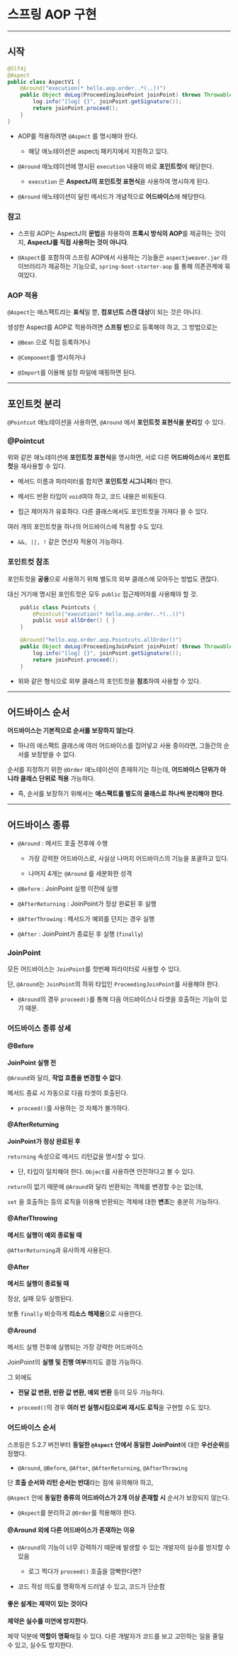 # 스프링 AOP 구현

---

## 시작

```java
@Slf4j
@Aspect
public class AspectV1 {
    @Around("execution(* hello.aop.order..*(..))")
    public Object doLog(ProceedingJoinPoint joinPoint) throws Throwable {
        log.info("[log] {}", joinPoint.getSignature());
        return joinPoint.proceed();
    }
}
```

- AOP를 적용하려면 `@Aspect` 를 명시해야 한다.
  
  - 해당 애노테이션은 aspectj 패키지에서 지원하고 있다.

- `@Around` 애노테이션에 명시된 `execution` 내용이 바로 **포인트컷**에 해당한다.
  
  - `execution` 은 **AspectJ의 포인트컷 표현식**을 사용하여 명시하게 된다.

- `@Around` 애노테이션이 달린 메서드가 개념적으로 **어드바이스**에 해당한다.

### 참고

- 스프링 AOP는 AspectJ의 **문법**을 차용하여 **프록시 방식의 AOP**를 제공하는 것이지, **AspectJ를 직접 사용하는 것이 아니다**.

- `@Aspect`를 포함하여 스프링 AOP에서 사용하는 기능들은 `aspectjweaver.jar` 라이브러리가 제공하는 기능으로, `spring-boot-starter-aop` 를 통해 의존관계에 묶여있다.

### AOP 적용

`@Aspect`는 애스팩트라는 **표식**일 뿐, **컴포넌트 스캔 대상**이 되는 것은 아니다. 

생성한 Aspect를 AOP로 적용하려면 **스프링 빈**으로 등록해야 하고, 그 방법으로는

- `@Bean` 으로 직접 등록하거나

- `@Component`를 명시하거나

- `@Import`를 이용해 설정 파일에 매핑하면 된다.

---

## 포인트컷 분리

`@Pointcut` 애노테이션을 사용하면, `@Around` 에서 **포인트컷 표현식을 분리**할 수 있다.

### @Pointcut

위와 같은 애노테이션에 **포인트컷 표현식**을 명시하면, 서로 다른 **어드바이스**에서 **포인트컷**을 재사용할 수 있다.

- 메서드 이름과 파라미터를 합치면 **포인트컷 시그니처**라 한다.

- 메서드 반환 타입이 `void`여야 하고, 코드 내용은 비워둔다.

- 접근 제어자가 유효하다. 다른 클래스에서도 포인트컷을 가져다 쓸 수 있다.

여러 개의 포인트컷을 하나의 어드바이스에 적용할 수도 있다.

- `&&, ||, !` 같은 연산자 적용이 가능하다.

### 포인트컷 참조

포인트컷을 **공용**으로 사용하기 위해 별도의 외부 클래스에 모아두는 방법도 괜찮다.

대신 거기에 명시된 포인트컷은 모두 `public` 접근제어자를 사용해야 할 것.

```java
    public class Pointcuts {
        @Pointcut("execution(* hello.aop.order..*(..))")
        public void allOrder() { }
    }

    @Around("hello.aop.order.aop.Pointcuts.allOrder()")
    public Object doLog(ProceedingJoinPoint joinPoint) throws Throwable {
        log.info("[log] {}", joinPoint.getSignature());
        return joinPoint.proceed();
    }
```

- 위와 같은 형식으로 외부 클래스의 포인트컷을 **참조**하여 사용할 수 있다.

---

## 어드바이스 순서

**어드바이스는 기본적으로 순서를 보장하지 않는다**.

- 하나의 애스팩트 클래스에 여러 어드바이스를 집어넣고 사용 중이라면, 그들간의 순서를 보장받을 수 없다.

순서를 지정하기 위한 `@Order` 애노테이션이 존재하기는 하는데, **어드바이스 단위가 아니라 클래스 단위로 적용** 가능하다.

- 즉, 순서를 보장하기 위해서는 **애스팩트를 별도의 클래스로 하나씩 분리해야 한다**.

---

## 어드바이스 종류

- `@Around` : 메서드 호출 전후에 수행
  
  - 가장 강력한 어드바이스로, 사실상 나머지 어드바이스의 기능을 포괄하고 있다.
  
  - 나머지 4개는 `@Around` 를 세분화한 성격

- `@Before` : JoinPoint 실행 이전에 실행

- `@AfterReturning` : JoinPoint가 정상 완료된 후 실행

- `@AfterThrowing` : 메서드가 예외를 던지는 경우 실행

- `@After` : JoinPoint가 종료된 후 실행 (`finally`)

### JoinPoint

모든 어드바이스는 `JoinPoint`를 첫번째 파라미터로 사용할 수 있다.

단, `@Around`는 `JoinPoint`의 하위 타입인 `ProceedingJoinPoint`를 사용해야 한다.

- `@Around`의 경우 `proceed()`를 통해 다음 어드바이스나 타겟을 호출하는 기능이 있기 때문.

### 어드바이스 종류 상세

#### @Before

**JoinPoint 실행 전**

`@Around`와 달리, **작업 흐름을 변경할 수 없다**.

메서드 종료 시 자동으로 다음 타겟이 호출된다.

- `proceed()`를 사용하는 것 자체가 불가하다.

#### @AfterReturning

**JoinPoint가 정상 완료된 후**

`returning` 속성으로 메서드 리턴값을 명시할 수 있다.

- 단, 타입이 일치해야 한다. `Object`를 사용하면 안전하다고 볼 수 있다.

`return`이 없기 때문에 `@Around`와 달리 반환되는 객체를 변경할 수는 없는데,

`set` 을 호출하는 등의 로직을 이용해 반환되는 객체에 대한 **변조**는 충분히 가능하다.

#### @AfterThrowing

**메서드 실행이 예외 종료될 때**

`@AfterReturning`과 유사하게 사용된다.

#### @After

**메서드 실행이 종료될 때**

정상, 실패 모두 실행된다.

보통 `finally` 비슷하게 **리소스 해제용**으로 사용한다.

#### @Around

메서드 실행 전후에 실행되는 가장 강력한 어드바이스

JoinPoint의 **실행 및 진행 여부**까지도 결정 가능하다.

그 외에도

- **전달 값 변환, 반환 값 변환, 예외 변환** 등이 모두 가능하다.

- `proceed()`의 경우 **여러 번 실행시킴으로써 재시도 로직**을 구현할 수도 있다.

### 어드바이스 순서

스프링은 5.2.7 버전부터 **동일한 `@Aspect` 안에서 동일한 JoinPoint**에 대한 **우선순위**를 정했다.

- `@Around`, `@Before`, `@After`, `@AfterReturning`, `@AfterThrowing`

단 **호출 순서와 리턴 순서는 반대**라는 점에 유의해야 하고,

`@Aspect` 안에 **동일한 종류의 어드바이스가 2개 이상 존재할 시** 순서가 보장되지 않는다.

- `@Aspect`를 분리하고 `@Order`를 적용해야 한다.

#### @Around 외에 다른 어드바이스가 존재하는 이유

- `@Around`의 기능이 너무 강력하기 때문에 발생할 수 있는 개발자의 실수를 방지할 수 있음
  
  - 로그 찍다가 `proceed()` 호출을 깜빡한다면?

- 코드 작성 의도를 명확하게 드러낼 수 있고, 코드가 단순함

#### 좋은 설계는 제약이 있는 것이다

**제약은 실수를 미연에 방지한다.**

제약 덕분에 **역할이 명확**해질 수 있다. 다른 개발자가 코드를 보고 고민하는 일을 줄일 수 있고, 실수도 방지한다.




